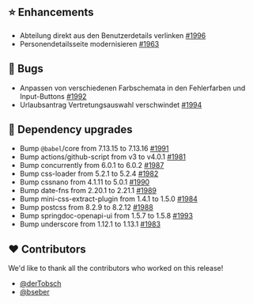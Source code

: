 ## ⭐ Enhancements

- Abteilung direkt aus den Benutzerdetails verlinken [#1996](https://github.com/synyx/urlaubsverwaltung/issues/1996)
- Personendetailsseite modernisieren [#1963](https://github.com/synyx/urlaubsverwaltung/pull/1963)

## 🐞 Bugs

- Anpassen von verschiedenen Farbschemata in den Fehlerfarben und Input-Buttons [#1992](https://github.com/synyx/urlaubsverwaltung/pull/1992)
- Urlaubsantrag Vertretungsauswahl verschwindet [#1994](https://github.com/synyx/urlaubsverwaltung/issues/1994)

## 🔨 Dependency upgrades

- Bump `@babel`/core from 7.13.15 to 7.13.16 [#1991](https://github.com/synyx/urlaubsverwaltung/pull/1991)
- Bump actions/github-script from v3 to v4.0.1 [#1981](https://github.com/synyx/urlaubsverwaltung/pull/1981)
- Bump concurrently from 6.0.1 to 6.0.2 [#1987](https://github.com/synyx/urlaubsverwaltung/pull/1987)
- Bump css-loader from 5.2.1 to 5.2.4 [#1982](https://github.com/synyx/urlaubsverwaltung/pull/1982)
- Bump cssnano from 4.1.11 to 5.0.1 [#1990](https://github.com/synyx/urlaubsverwaltung/pull/1990)
- Bump date-fns from 2.20.1 to 2.21.1 [#1989](https://github.com/synyx/urlaubsverwaltung/pull/1989)
- Bump mini-css-extract-plugin from 1.4.1 to 1.5.0 [#1984](https://github.com/synyx/urlaubsverwaltung/pull/1984)
- Bump postcss from 8.2.9 to 8.2.12 [#1988](https://github.com/synyx/urlaubsverwaltung/pull/1988)
- Bump springdoc-openapi-ui from 1.5.7 to 1.5.8 [#1993](https://github.com/synyx/urlaubsverwaltung/pull/1993)
- Bump underscore from 1.12.1 to 1.13.1 [#1983](https://github.com/synyx/urlaubsverwaltung/pull/1983)

## ❤️ Contributors

We'd like to thank all the contributors who worked on this release!

- [@derTobsch](https://github.com/derTobsch)
- [@bseber](https://github.com/bseber)
